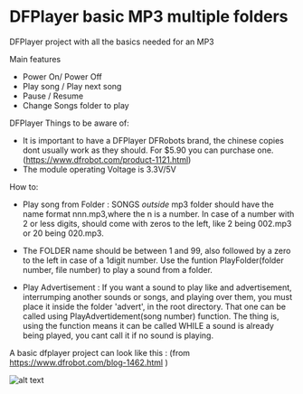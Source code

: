 # DFPlayer basic MP3 multiple folders
 DFPlayer project with all the basics needed for an MP3

Main features
- Power On/ Power Off
- Play song / Play next song
- Pause / Resume
- Change Songs folder to play

DFPlayer Things to be aware of:

- It is important to have a DFPlayer DFRobots brand, the chinese copies dont usually work as they should.
  For $5.90 you can purchase one. (https://www.dfrobot.com/product-1121.html)
- The module operating Voltage is 3.3V/5V

How to: 

- Play song from Folder : SONGS _outside_ mp3 folder should have the name format nnn.mp3,where the n is a number. 
In case of a number with 2 or less digits, should come with zeros to the left, like 2 being 002.mp3 or 20 being 020.mp3.

- The FOLDER name should be between 1 and 99, also followed by a zero to the left in case of a 1digit number.
Use the funtion PlayFolder(folder number, file number) to play a sound from a folder.

- Play Advertisement : If you want a sound to play like and advertisement, interrumping another sounds or songs, and playing over them, you must place it inside the folder 'advert',
in the root directory. That one can be called using PlayAdvertidement(song number) function.
The thing is, using the function means it can be called WHILE a sound is already being played, you cant call it if no sound is playing.

A basic dfplayer project can look like this :
(from https://www.dfrobot.com/blog-1462.html )

![alt text](https://image.dfrobot.com/image//Blog/1462/image0.png)


